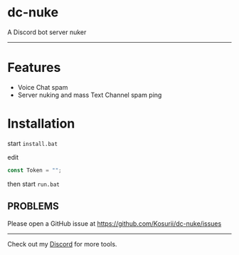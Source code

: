 dc-nuke
=======
A Discord bot server nuker

----------------

Features
========
* Voice Chat spam
* Server nuking and mass Text Channel spam ping

Installation
============
start `install.bat`

edit 
```js
const Token = "";
```
then start `run.bat`

PROBLEMS
---------

Please open a GitHub issue at https://github.com/Kosurii/dc-nuke/issues


-----------------------------------------------------------------------
Check out my [Discord](https://teamkuso.xyz/discord) for more tools.
